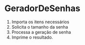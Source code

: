 # GeradorDeSenhas

1. Importa os itens necessários
2. Solicita o tamanho da senha
3. Processa a geração de senha
4. Imprime o resultado.
